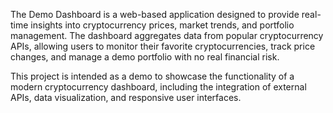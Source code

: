 
The Demo Dashboard is a web-based application designed to provide real-time insights into cryptocurrency prices, market trends, and portfolio management. The dashboard aggregates data from popular cryptocurrency APIs, allowing users to monitor their favorite cryptocurrencies, track price changes, and manage a demo portfolio with no real financial risk.

This project is intended as a demo to showcase the functionality of a modern cryptocurrency dashboard, including the integration of external APIs, data visualization, and responsive user interfaces.


